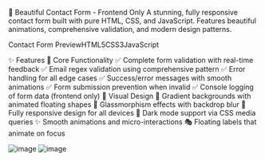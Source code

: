 🎨 Beautiful Contact Form - Frontend Only
A stunning, fully responsive contact form built with pure HTML, CSS, and JavaScript. Features beautiful animations, comprehensive validation, and modern design patterns.

Contact Form PreviewHTML5CSS3JavaScript

✨ Features
🎯 Core Functionality
✅ Complete form validation with real-time feedback
✅ Email regex validation using comprehensive pattern
✅ Error handling for all edge cases
✅ Success/error messages with smooth animations
✅ Form submission prevention when invalid
✅ Console logging of form data (frontend only)
🎨 Visual Design
🌈 Gradient backgrounds with animated floating shapes
🔮 Glassmorphism effects with backdrop blur
📱 Fully responsive design for all devices
🌙 Dark mode support via CSS media queries
✨ Smooth animations and micro-interactions
🎭 Floating labels that animate on focus

![image](https://github.com/user-attachments/assets/89559278-6ac0-42a0-810d-be060971551b)
![image](https://github.com/user-attachments/assets/950dcd23-b7b6-49d5-88da-edc79292df43)

